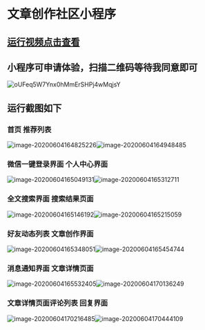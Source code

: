 # 文章创作社区小程序

## [运行视频点击查看](https://img-1301061617.cos.ap-nanjing.myqcloud.com/Screenrecorder-2020-06-04-17-08-10-1.mp4)

## **小程序可申请体验，扫描二维码等待我同意即可**

![oUFeq5W7Ynx0hMmErSHPj4wMqjsY](https://img-1301061617.cos.ap-nanjing.myqcloud.com/%E8%BF%90%E8%A1%8C%E6%88%AA%E5%9B%BE/oUFeq5W7Ynx0hMmErSHPj4wMqjsY.jpg)

## 运行截图如下

### 首页                                                          推荐列表

![image-20200604164825226](https://img-1301061617.cos.ap-nanjing.myqcloud.com/%E8%BF%90%E8%A1%8C%E6%88%AA%E5%9B%BE/image-20200604164825226.png)![image-20200604164948485](https://img-1301061617.cos.ap-nanjing.myqcloud.com/%E8%BF%90%E8%A1%8C%E6%88%AA%E5%9B%BE/image-20200604164948485.png)

### 微信一键登录界面                                   个人中心界面

![image-20200604165049131](https://img-1301061617.cos.ap-nanjing.myqcloud.com/%E8%BF%90%E8%A1%8C%E6%88%AA%E5%9B%BE/image-20200604165049131.png)![image-20200604165312711](https://img-1301061617.cos.ap-nanjing.myqcloud.com/%E8%BF%90%E8%A1%8C%E6%88%AA%E5%9B%BE/image-20200604165312711.png)

### 全文搜索界面                                           搜索结果页面

![image-20200604165146192](https://img-1301061617.cos.ap-nanjing.myqcloud.com/%E8%BF%90%E8%A1%8C%E6%88%AA%E5%9B%BE/image-20200604165146192.png)![image-20200604165215059](https://img-1301061617.cos.ap-nanjing.myqcloud.com/%E8%BF%90%E8%A1%8C%E6%88%AA%E5%9B%BE/image-20200604165215059.png)

### 好友动态列表                                           文章创作界面

![image-20200604165348051](D:\Typora的图片\image-20200604165348051.png)![image-20200604165454744](D:\Typora的图片\image-20200604165454744.png)

### 消息通知界面                                           文章详情页面

![image-20200604165532405](https://img-1301061617.cos.ap-nanjing.myqcloud.com/%E8%BF%90%E8%A1%8C%E6%88%AA%E5%9B%BE/image-20200604165532405.png)![image-20200604170136249](https://img-1301061617.cos.ap-nanjing.myqcloud.com/%E8%BF%90%E8%A1%8C%E6%88%AA%E5%9B%BE/image-20200604170136249.png)

### 文章详情页面评论列表                          回复界面

![image-20200604170216485](https://img-1301061617.cos.ap-nanjing.myqcloud.com/%E8%BF%90%E8%A1%8C%E6%88%AA%E5%9B%BE/image-20200604170216485.png)![image-20200604170444109](https://img-1301061617.cos.ap-nanjing.myqcloud.com/%E8%BF%90%E8%A1%8C%E6%88%AA%E5%9B%BE/image-20200604170444109.png)

